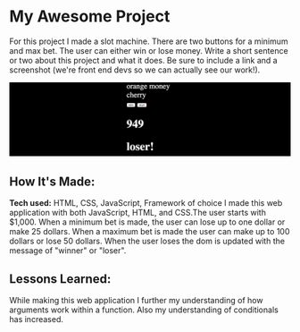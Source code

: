 # My Awesome Project
For this project I made a slot machine. There are two buttons for a minimum and max bet. The user can either win or lose money.
Write a short sentence or two about this project and what it does. Be sure to include a link and a screenshot (we're front end devs so we can actually see our work!).



![alt text](slot.png)

## How It's Made:

**Tech used:** HTML, CSS, JavaScript, Framework of choice
I made this web application with both JavaScript, HTML, and CSS.The user starts with $1,000. When a minimum bet is made, the user can lose up to one dollar or make 25 dollars. When a maximum bet is made the user can make up to 100 dollars or lose 50 dollars. When the user loses the dom is updated with the message of "winner" or "loser".


## Lessons Learned:

While making this web application I further my understanding of how arguments work within a function. Also my understanding of conditionals has increased.
